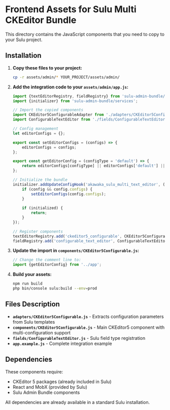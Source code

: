 # Frontend Assets for Sulu Multi CKEditor Bundle

This directory contains the JavaScript components that you need to copy to your Sulu project.

## Installation

1. **Copy these files to your project:**
   ```bash
   cp -r assets/admin/* YOUR_PROJECT/assets/admin/
   ```

2. **Add the integration code to your `assets/admin/app.js`:**
   ```javascript
   import {textEditorRegistry, fieldRegistry} from 'sulu-admin-bundle/containers';
   import {initializer} from 'sulu-admin-bundle/services';
   
   // Import the copied components
   import CKEditor5ConfigurableAdapter from './adapters/CKEditor5Configurable';
   import ConfigurableTextEditor from './fields/ConfigurableTextEditor';
   
   // Config management
   let editorConfigs = {};
   
   export const setEditorConfigs = (configs) => {
       editorConfigs = configs;
   };
   
   export const getEditorConfig = (configType = 'default') => {
       return editorConfigs[configType] || editorConfigs['default'] || {};
   };
   
   // Initialize the bundle
   initializer.addUpdateConfigHook('akawaka_sulu_multi_text_editor', (config, initialized) => {
       if (config && config.configs) {
           setEditorConfigs(config.configs);
       }
       
       if (initialized) {
           return;
       }
   });
   
   // Register components
   textEditorRegistry.add('ckeditor5_configurable', CKEditor5ConfigurableAdapter);
   fieldRegistry.add('configurable_text_editor', ConfigurableTextEditor);
   ```

3. **Update the import in `components/CKEditor5Configurable.js`:**
   ```javascript
   // Change the comment line to:
   import {getEditorConfig} from '../app';
   ```

4. **Build your assets:**
   ```bash
   npm run build
   php bin/console sulu:build --env=prod
   ```

## Files Description

- **`adapters/CKEditor5Configurable.js`** - Extracts configuration parameters from Sulu templates
- **`components/CKEditor5Configurable.js`** - Main CKEditor5 component with multi-configuration support
- **`fields/ConfigurableTextEditor.js`** - Sulu field type registration
- **`app.example.js`** - Complete integration example

## Dependencies

These components require:
- CKEditor 5 packages (already included in Sulu)
- React and MobX (provided by Sulu)
- Sulu Admin Bundle components

All dependencies are already available in a standard Sulu installation.